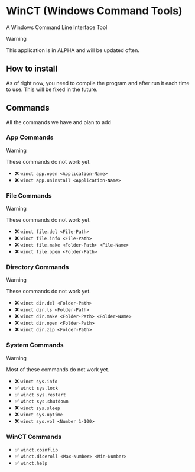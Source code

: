# WinCT (Windows Command Tools)
A Windows Command Line Interface Tool

> [!WARNING]
> This application is in ALPHA and will be updated often.

## How to install
As of right now, you need to compile the program and after run it each time to use. This will be fixed in the future.

## Commands
All the commands we have and plan to add

### App Commands
> [!WARNING]
> These commands do not work yet.
- ❌ `winct app.open <Application-Name>`
- ❌ `winct app.uninstall <Application-Name>`

### File Commands
> [!WARNING]
> These commands do not work yet.
- ❌ `winct file.del <File-Path>`
- ❌ `winct file.info <File-Path>`
- ❌ `winct file.make <Folder-Path> <File-Name>`
- ❌ `winct file.open <Folder-Path>`

### Directory Commands
> [!WARNING]
> These commands do not work yet.
- ❌ `winct dir.del <Folder-Path>`
- ❌ `winct dir.ls <Folder-Path>`
- ❌ `winct dir.make <Folder-Path> <Folder-Name>`
- ❌ `winct dir.open <Folder-Path>`
- ❌ `winct dir.zip <Folder-Path>`

### System Commands
> [!WARNING]
> Most of these commands do not work yet.
- ❌ `winct sys.info`
- ✅ `winct sys.lock`
- ✅ `winct sys.restart`
- ✅ `winct sys.shutdown`
- ❌ `winct sys.sleep`
- ❌ `winct sys.uptime`
- ❌ `winct sys.vol <Number 1-100>`

### WinCT Commands
- ✅ `winct.coinflip`
- ✅ `winct.diceroll <Max-Number> <Min-Number>`
- ✅ `winct.help`